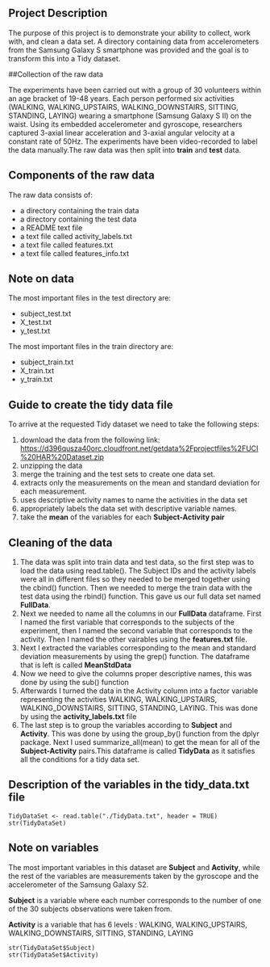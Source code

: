 

## Project Description

The purpose of this project is to demonstrate your ability to collect, work with, and clean a data set. 
A directory containing data from accelerometers from the Samsung Galaxy S smartphone was provided and the goal is to transform this into a Tidy dataset.


##Collection of the raw data

The experiments have been carried out with a group of 30 volunteers within an age bracket of 19-48 years. Each person performed six activities (WALKING, WALKING_UPSTAIRS, WALKING_DOWNSTAIRS, SITTING, STANDING, LAYING) wearing a smartphone (Samsung Galaxy S II) on the waist. Using its embedded accelerometer and gyroscope, researchers captured 3-axial linear acceleration and 3-axial angular velocity at a constant rate of 50Hz. The experiments have been video-recorded to label the data manually.The raw data was then split into **train** and **test** data.





## Components of the raw data

The raw data consists of:


* a directory containing the train data
* a directory containing the test data
* a README text file
* a text file called activity_labels.txt
* a text file called features.txt
* a text file called features_info.txt

## Note on data

The most important files in the test directory are:

* subject_test.txt  
* X_test.txt  
* y_test.txt    


The most important files in the train directory are:

* subject_train.txt  
* X_train.txt  
* y_train.txt  
 

## Guide to create the tidy data file

To arrive at the requested Tidy dataset we need to take the following steps:

1. download the data from the following link: https://d396qusza40orc.cloudfront.net/getdata%2Fprojectfiles%2FUCI%20HAR%20Dataset.zip
2. unzipping the data 
3. merge the training and the test sets to create one data set.
4. extracts only the measurements on the mean and standard deviation for each measurement.
5. uses descriptive activity names to name the activities in the data set
6. appropriately labels the data set with descriptive variable names.
7. take the **mean** of the variables for each **Subject-Activity pair**


## Cleaning of the data

1. The data was split into train data and test data, so the first step was to load the data using read.table(). The Subject IDs and the activity labels were all in different files so they needed to be merged together using the cbind() function. Then we needed to merge the train data with the test data using the rbind() function. This gave us our full data set named **FullData**.
2. Next we needed to name all the columns in our **FullData** dataframe. First I named the first variable that corresponds to the subjects of the experiment, then I named the second variable that corresponds to the activity. Then I named the other vairables using the **features.txt** file. 
3. Next I extracted the variables corresponding to the mean and standard deviation measurements by using the grep() function. The dataframe that is left is called **MeanStdData**
4. Now we need to give the columns proper descriptive names, this was done by using the sub() function
5. Afterwards I turned the data in the Activity column into a factor variable representing the activities WALKING, WALKING_UPSTAIRS, WALKING_DOWNSTAIRS, SITTING, STANDING, LAYING. This was done by using the **activity_labels.txt** file
6. The last step is to group the variables according to **Subject** and **Activity**. This was done by using the group_by() function from the dplyr package. Next I used summarize_all(mean) to get the mean for all of the **Subject-Activity** pairs.This dataframe is called **TidyData** as it satisfies all the conditions for a tidy data set.



## Description of the variables in the tidy_data.txt file

```{r summary tidy data}
TidyDataSet <- read.table("./TidyData.txt", header = TRUE)
str(TidyDataSet)
```



## Note on variables 

The most important variables in this dataset are **Subject** and **Activity**, while the rest of the variables are measurements taken by the gyroscope and the accelerometer of the Samsung Galaxy S2.

**Subject** is a variable where each number corresponds to the number of one of the 30 subjects observations were taken from.

**Activity** is a variable that has 6 levels : WALKING, WALKING_UPSTAIRS, WALKING_DOWNSTAIRS, SITTING, STANDING, LAYING


```{r}
str(TidyDataSet$Subject)
str(TidyDataSet$Activity)

```

